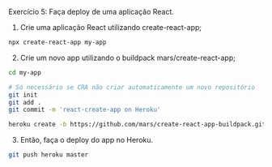 Exercício 5:
Faça deploy de uma aplicação React.

1. Crie uma aplicação React utilizando create-react-app;
```bash
npx create-react-app my-app
```
2. Crie um novo app utilizando o buildpack mars/create-react-app;
```bash
cd my-app

# Só necessário se CRA não criar automaticamente um novo repositório
git init
git add .
git commit -m 'react-create-app on Heroku'

heroku create -b https://github.com/mars/create-react-app-buildpack.git
```
3. Então, faça o deploy do app no Heroku.
```bash
git push heroku master
```

